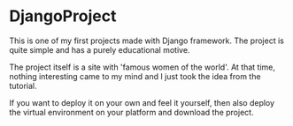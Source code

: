 # DjangoProject
This is one of my first projects made with Django framework. The project is quite simple and has a purely educational motive.

The project itself is a site with 'famous women of the world'. At that time, nothing interesting came to my mind and I just took the idea from the tutorial.

If you want to deploy it on your own and feel it yourself, then also deploy the virtual environment on your platform and download the project.
